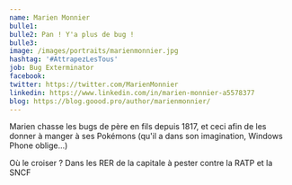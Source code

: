 ```yaml
---
name: Marien Monnier
bulle1: 
bulle2: Pan ! Y'a plus de bug !
bulle3: 
image: /images/portraits/marienmonnier.jpg
hashtag: '#AttrapezLesTous'
job: Bug Exterminator
facebook: 
twitter: https://twitter.com/MarienMonnier
linkedin: https://www.linkedin.com/in/marien-monnier-a5578377
blog: https://blog.goood.pro/author/marienmonnier/
---
```

Marien chasse les bugs de père en fils depuis 1817, et ceci afin de les donner à manger à ses Pokémons (qu'il a dans son imagination, Windows Phone oblige...)

Où le croiser ? Dans les RER de la capitale à pester contre la RATP et la SNCF
